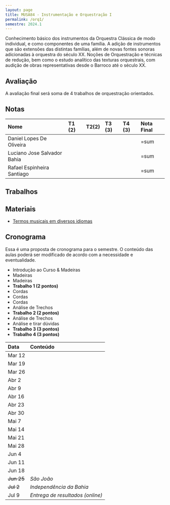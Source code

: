 ```yaml
---
layout: page
title: MUSA84 - Instrumentação e Orquestração I
permalink: /orq1/
semestre: 2024.1
---
```


Conhecimento básico dos instrumentos da Orquestra Clássica de modo individual, e
como componentes de uma família. A adição de instrumentos que são extensões das
distintas famílias, além de novas fontes sonoras adicionadas à orquestra do
século XX. Noções de Orquestração e técnicas de redução, bem como o estudo
analítico das texturas orquestrais, com audição de obras representativas desde o
Barroco até o século XX.

## Avaliação

A avaliação final será soma de 4 trabalhos de orquestração orientados.

## Notas

| Nome                        | T1 (2) | T2(2) | T3 (3) | T4 (3) | Nota Final |
|:----------------------------|:-------|:------|:-------|:-------|:-----------|
| Daniel Lopes De Oliveira    |        |       |        |        | =sum       |
| Luciano Jose Salvador Bahia |        |       |        |        | =sum       |
| Rafael Espinheira Santiago  |        |       |        |        | =sum       |

## Trabalhos

## Materiais

- [Termos musicais em diversos idiomas](https://web.library.yale.edu/cataloging/music/instname)

## Cronograma

Essa é uma proposta de cronograma para o semestre. O conteúdo das aulas poderá
ser modificado de acordo com a necessidade e eventualidade.

- Introdução ao Curso & Madeiras  
- Madeiras                        
- Madeiras                        
- **Trabalho 1 (2 pontos)**       
- Cordas                          
- Cordas                          
- Cordas                          
- Análise de Trechos              
- **Trabalho 2 (2 pontos)**       
- Análise de Trechos              
- Análise e tirar dúvidas         
- **Trabalho 3 (3 pontos)**       
- **Trabalho 4 (3 pontos)**       


| Data              | Conteúdo                         |
|:------------------|:---------------------------------|
| Mar 12            |                                  |
| Mar 19            |                                  |
| Mar 26            |                                  |
| Abr 2             |                                  |
| Abr 9             |                                  |
| Abr 16            |                                  |
| Abr 23            |                                  |
| Abr 30            |                                  |
| Mai 7             |                                  |
| Mai 14            |                                  |
| Mai 21            |                                  |
| Mai 28            |                                  |
| Jun 4             |                                  |
| Jun 11            |                                  |
| Jun 18            |                                  |
| <del>Jun 25</del> | _São João_                       |
| <del>Jul 2</del>  | _Independência da Bahia_         |
| Jul 9             | _Entrega de resultados (online)_ |

